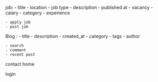 job:
    - title
    - location
    - job type
    - description
    - published at
    - vacancy
    - calary
    - category
    - experience
    
    

    - apply job
    - post job


Blog : 
    - title 
    - description 
    - created_at
    - category
    - tags
    - author

    - search
    - comment
    - recent post


contact
home


login